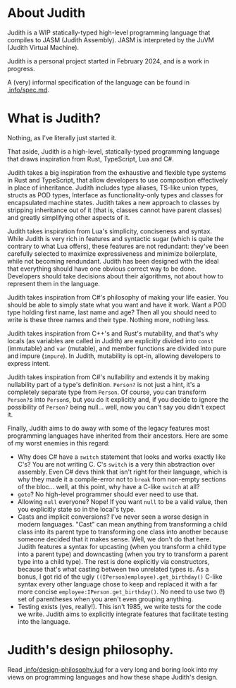 # About Judith

Judith is a WIP statically-typed high-level programming language that compiles to JASM (Judith Assembly). JASM is interpreted by the JuVM (Judith Virtual Machine).

Judith is a personal project started in February 2024, and is a work in progress.

A (very) informal specification of the language can be found in [.info/spec.md](.info/spec.md).

# What is Judith?
Nothing, as I've literally just started it.

That aside, Judith is a high-level, statically-typed programming language that draws inspiration from Rust, TypeScript, Lua and C#.

Judith takes a big inspiration from the exhaustive and flexible type systems in Rust and TypeScript, that allow developers to use composition effectively in place of inheritance. Judith includes type aliases, TS-like union types, structs as POD types, Interface as functionality-only types and classes for encapsulated machine states. Judith takes a new approach to classes by stripping inheritance out of it (that is, classes cannot have parent classes) and greatly simplifying other aspects of it.

Judith takes inspiration from Lua's simplicity, conciseness and syntax. While Judith is very rich in features and syntactic sugar (which is quite the contrary to what Lua offers), these features are not redundant: they've been carefully selected to maximize expressiveness and minimize boilerplate, while not becoming rendundant. Judith has been designed with the ideal that everything should have one obvious correct way to be done. Developers should take decisions about their algorithms, not about how to represent them in the language.

Judith takes inspiration from C#'s philosophy of making your life easier. You should be able to simply state what you want and have it work. Want a POD type holding first name, last name and age? Then all you should need to write is these three names and their type. Nothing more, nothing less.

Judith takes inspiration from C++'s and Rust's mutability, and that's why locals (as variables are called in Judith) are explicitly divided into `const` (immutable) and `var` (mutable), and member functions are divided into pure and impure (`impure`). In Judith, mutability is opt-in, allowing developers to express intent.

Judith takes inspiration from C#'s nullability and extends it by making nullability part of a type's definition. `Person?` is not just a hint, it's a completely separate type from `Person`. Of course, you can transform `Person?`s into `Person`s, but you do it explicitly and, if you decide to ignore the possibility of `Person?` being null... well, now you can't say you didn't expect it.

Finally, Judith aims to do away with some of the legacy features most programming languages have inherited from their ancestors. Here are some of my worst enemies in this regard:

- Why does C# have a `switch` statement that looks and works exactly like C's? You are not writing C. C's `switch` is a very thin abstraction over assembly. Even C# devs think that isn't right for their language, which is why they made it a compile-error not to `break` from non-empty sections of the bloc... well, at this point, why have a C-like `switch` at all?
- `goto`? No high-level programmer should ever need to use that.
- Allowing `null` everyone? Nope! If you want `null` to be a valid value, then you explicitly state so in the local's type.
- Casts and implicit conversions? I've never seen a worse design in modern languages. "Cast" can mean anything from transforming a child class into its parent type to transforming one class into another because someone decided that it makes sense. Well, we don't do that here. Judith features a syntax for upcasting (when you transform a child type into a parent type) and downcasting (when you try to transform a parent type into a child type). The rest is done explicitly via constructors, because that's what casting between two unrelated types is. As a bonus, I got rid of the ugly `((IPerson)employee).get_birthday()` C-like syntax every other language chose to keep and replaced it with a far more concise `employee:IPerson.get_birthday()`. No need to use two (!) set of parentheses when you aren't even grouping anything.
- Testing exists (yes, really!). This isn't 1985, we write tests for the code we write. Judith aims to explicitly integrate features that facilitate testing into the language.

# Judith's design philosophy.
Read [.info/design-philosophy.jud](.info/design-philosophy.md) for a very long and boring look into my views on programming languages and how these shape Judith's design.
